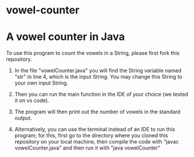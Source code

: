# vowel-counter
# A vowel counter in Java
To use this program to count the vowels in a String, please first fork this repository. 

1. In the file "vowelCounter.java" you will find the String variable named "str" in line 4, which is the input String. You may change this String to your own input String.
2. Then you can run the main function in the IDE of your choice (we tested it on vs code).
3. The program will then print out the number of vowels in the standard output.

4. Alternatively, you can use the terminal instead of an IDE to run this program; for this, first go to the directory where you cloned this repository on your local machine, then compile the code with "javac vowelCounter.java" and then run it with "java vowelCounter"


